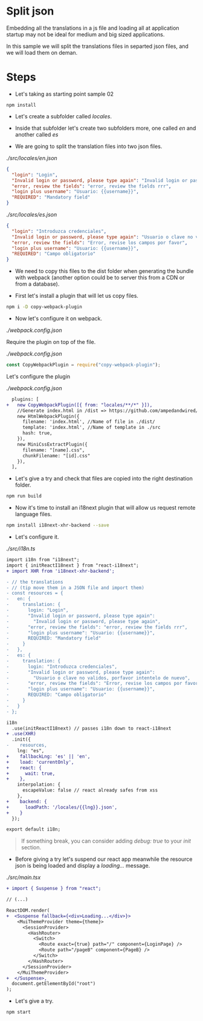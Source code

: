 # Split json

Embedding all the translations in a js file and loading all at application startup may not
be ideal for medium and big sized applications.

In this sample we will split the translations files in separted json files, and we will
load them on deman.

# Steps

- Let's taking as starting point sample 02

```
npm install
```

- Let's create a subfolder called _locales_.

* Inside that subfolder let's create two subfolders more, one
  called _en_ and another called _es_

* We are going to split the translation files into two json files.

_./src/locales/en.json_

```json
{
  "login": "Login",
  "Invalid login or password, please type again": "Invalid login or password, please type again",
  "error, review the fields": "error, review the fields rrr",
  "login plus username": "Usuario: {{username}}",
  "REQUIRED": "Mandatory field"
}
```

_./src/locales/es.json_

```json
{
  "login": "Introduzca credenciales",
  "Invalid login or password, please type again": "Usuario o clave no validos, porfavor intentelo de nuevo",
  "error, review the fields": "Error, revise los campos por favor",
  "login plus username": "Usuario: {{username}}",
  "REQUIRED": "Campo obligatorio"
}
```

- We need to copy this files to the dist folder when generating the bundle
  with webpack (another option could be to server this from a CDN or from a
  database).

- First let's install a plugin that will let us copy files.

```bash
npm i -D copy-webpack-plugin
```

- Now let's configure it on webpack.

_./webpack.config.json_

Require the plugin on top of the file.

_./webpack.config.json_

```javascript
const CopyWebpackPlugin = require("copy-webpack-plugin");
```

Let's configure the plugin

_./webpack.config.json_


```diff
  plugins: [
+   new CopyWebpackPlugin([{ from: "locales/**/*" }]),
    //Generate index.html in /dist => https://github.com/ampedandwired/html-webpack-plugin
    new HtmlWebpackPlugin({
      filename: 'index.html', //Name of file in ./dist/
      template: 'index.html', //Name of template in ./src
      hash: true,
    }),
    new MiniCssExtractPlugin({
      filename: "[name].css",
      chunkFilename: "[id].css"
    }),
  ],
```

- Let's give a try and check that files are copied into the right
  destination folder.

```bash
npm run build
```

- Now it's time to install an i18next plugin that will allow us
  request remote language files.

```bash
npm install i18next-xhr-backend --save
```

- Let's configure it.

_./src/i18n.ts_

```diff
import i18n from "i18next";
import { initReactI18next } from "react-i18next";
+ import XHR from 'i18next-xhr-backend';

- // the translations
- // (tip move them in a JSON file and import them)
- const resources = {
-   en: {
-     translation: {
-       login: "Login",
-       "Invalid login or password, please type again":
-         "Invalid login or password, please type again",
-       "error, review the fields": "error, review the fields rrr",
-       "login plus username": "Usuario: {{username}}",
-       REQUIRED: "Mandatory field"
-     }
-   },
-   es: {
-     translation: {
-       login: "Introduzca credenciales",
-       "Invalid login or password, please type again":
-         "Usuario o clave no validos, porfavor intentelo de nuevo",
-       "error, review the fields": "Error, revise los campos por favor",
-       "login plus username": "Usuario: {{username}}",
-       REQUIRED: "Campo obligatorio"
-     }
-   }
- };

i18n
  .use(initReactI18next) // passes i18n down to react-i18next
+ .use(XHR)
  .init({
-    resources,
    lng: "es",
+    fallbackLng: 'es' || 'en',
+    load: 'currentOnly',
+    react: {
+      wait: true,
+    },
    interpolation: {
      escapeValue: false // react already safes from xss
    },
+    backend: {
+      loadPath: '/locales/{{lng}}.json',
+    }
  });

export default i18n;
```

> If something break, you can consider adding _debug: true_ to your
> _init_ section.

- Before giving a try let's suspend our react app meanwhile the
  resource json is being loaded and display a _loading..._ message.

_./src/main.tsx_

```diff
+ import { Suspense } from "react";

// (...)

ReactDOM.render(
+  <Suspense fallback={<div>Loading...</div>}>
    <MuiThemeProvider theme={theme}>
      <SessionProvider>
        <HashRouter>
          <Switch>
            <Route exact={true} path="/" component={LoginPage} />
            <Route path="/pageB" component={PageB} />
          </Switch>
        </HashRouter>
      </SessionProvider>
    </MuiThemeProvider>
+  </Suspense>,
  document.getElementById("root")
);
```

- Let's give a try.

```bash
npm start
```
